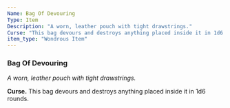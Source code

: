 ```yaml
---
Name: Bag Of Devouring
Type: Item
Description: "A worn, leather pouch with tight drawstrings."
Curse: "This bag devours and destroys anything placed inside it in 1d6 rounds."
item_type: "Wondrous Item"
---
```


### Bag Of Devouring

_A worn, leather pouch with tight drawstrings._

**Curse.** This bag devours and destroys anything placed inside it in 1d6 rounds.

